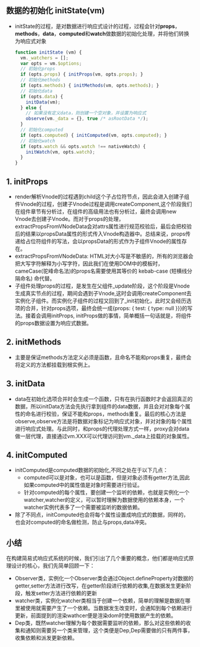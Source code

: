 ## 数据的初始化 initState(vm)
  + initState的过程，是对数据进行响应式设计的过程，过程会针对<strong>props</strong>，<strong>methods</strong>，<strong>data</strong>，<strong>computed</strong>和<strong>watch</strong>做数据的初始化处理，并将他们转换为响应式对象
    ````js
    function initState (vm) {
      vm._watchers = [];
      var opts = vm.$options;
      // 初始化props
      if (opts.props) { initProps(vm, opts.props); }
      // 初始化methods
      if (opts.methods) { initMethods(vm, opts.methods); }
      // 初始化data
      if (opts.data) {
        initData(vm);
      } else {
        // 如果没有定义data，则创建一个空对象，并设置为响应式
        observe(vm._data = {}, true /* asRootData */);
      }
      // 初始化computed
      if (opts.computed) { initComputed(vm, opts.computed); }
      // 初始化watch
      if (opts.watch && opts.watch !== nativeWatch) {
        initWatch(vm, opts.watch);
      }
    }
    ````
## 1. initProps
  + render解析Vnode的过程遇到child这个子占位符节点，因此会进入创建子组件Vnode的过程，创建子Vnode过程是调用createComponent,这个阶段我们在组件章节有分析过，在组件的高级用法也有分析过，最终会调用new Vnode去创建子Vnode。而对于props的处理，extractPropsFromVNodeData会对attrs属性进行规范校验后，最后会把校验后的结果以propsData属性的形式传入Vnode构造器中。总结来说，props传递给占位符组件的写法，会以propsData的形式作为子组件Vnode的属性存在。
  + extractPropsFromVNodeData: HTML对大小写是不敏感的，所有的浏览器会把大写字符解释为小写字符，因此我们在使用DOM中的模板时，cameCase(驼峰命名法)的props名需要使用其等价的 kebab-case (短横线分隔命名) 命代替。
  + 子组件处理props的过程，是发生在父组件_update阶段，这个阶段是Vnode生成真实节点的过程，期间会遇到子Vnode,这时会调用createComponent去实例化子组件。而实例化子组件的过程又回到了_init初始化，此时又会经历选项的合并，针对props选项，最终会统一成{props: { test: { type: null }}}的写法。接着会调用initProps, initProps做的事情，简单概括一句话就是，将组件的props数据设置为响应式数据。
## 2. initMethods
  + 主要是保证methods方法定义必须是函数，且命名不能和props重复，最终会将定义的方法都挂载到根实例上。
## 3. initData
  + data在初始化选项合并时会生成一个函数，只有在执行函数时才会返回真正的数据，所以initData方法会先执行拿到组件的data数据，并且会对对象每个属性的命名进行校验，保证不能和props，methods重复。最后的核心方法是observe,observe方法是将数据对象标记为响应式对象，并对对象的每个属性进行响应式处理。与此同时，和props的代理处理方式一样，proxy会对data做一层代理，直接通过vm.XXX可以代理访问到vm._data上挂载的对象属性。
## 4. initComputed
  + initComputed是computed数据的初始化,不同之处在于以下几点：
    - computed可以是对象，也可以是函数，但是对象必须有getter方法,因此如果computed中的属性值是对象时需要进行验证。
    - 针对computed的每个属性，要创建一个监听的依赖，也就是实例化一个watcher,watcher的定义，可以暂时理解为数据使用的依赖本身，一个watcher实例代表多了一个需要被监听的数据依赖。
  + 除了不同点，initComputed也会将每个属性设置成响应式的数据，同样的，也会对computed的命名做检测，防止与props,data冲突。
## 小结
  在构建简易式响应式系统的时候，我们引出了几个重要的概念，他们都是响应式原理设计的核心，我们先简单回顾一下：
  + Observer类，实例化一个Observer类会通过Object.defineProperty对数据的getter,setter方法进行改写，在getter阶段进行依赖的收集,在数据发生更新阶段，触发setter方法进行依赖的更新
  + watcher类，实例化watcher类相当于创建一个依赖，简单的理解是数据在哪里被使用就需要产生了一个依赖。当数据发生改变时，会通知到每个依赖进行更新，前面提到的渲染wathcer便是渲染dom时使用数据产生的依赖。
  + Dep类，既然watcher理解为每个数据需要监听的依赖，那么对这些依赖的收集和通知则需要另一个类来管理，这个类便是Dep,Dep需要做的只有两件事，收集依赖和派发更新依赖。